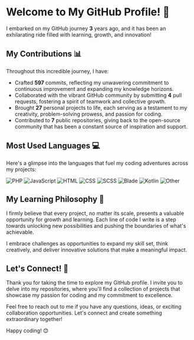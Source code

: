 # Welcome to My GitHub Profile! 🚀

I embarked on my GitHub journey **3** years ago, and it has been an exhilarating ride filled with learning, growth, and innovation!

## My Contributions 📊

Throughout this incredible journey, I have:

- Crafted **597** commits, reflecting my unwavering commitment to continuous improvement and expanding my knowledge horizons.
- Collaborated with the vibrant GitHub community by submitting **4** pull requests, fostering a spirit of teamwork and collective growth.
- Brought **27** personal projects to life, each serving as a testament to my creativity, problem-solving prowess, and passion for coding.
- Contributed to **7** public repositories, giving back to the open-source community that has been a constant source of inspiration and support.

## Most Used Languages 💻

Here's a glimpse into the languages that fuel my coding adventures across my projects:

![PHP](https://img.shields.io/static/v1?style=flat-square&label=%E2%A0%80&color=555&labelColor=%234F5D95&message=PHP%EF%B8%B132.9%25)
![JavaScript](https://img.shields.io/static/v1?style=flat-square&label=%E2%A0%80&color=555&labelColor=%23f1e05a&message=JavaScript%EF%B8%B130.1%25)
![HTML](https://img.shields.io/static/v1?style=flat-square&label=%E2%A0%80&color=555&labelColor=%23e34c26&message=HTML%EF%B8%B122.1%25)
![CSS](https://img.shields.io/static/v1?style=flat-square&label=%E2%A0%80&color=555&labelColor=%23563d7c&message=CSS%EF%B8%B17.4%25)
![SCSS](https://img.shields.io/static/v1?style=flat-square&label=%E2%A0%80&color=555&labelColor=%23c6538c&message=SCSS%EF%B8%B13.3%25)
![Blade](https://img.shields.io/static/v1?style=flat-square&label=%E2%A0%80&color=555&labelColor=%23f7523f&message=Blade%EF%B8%B10.9%25)
![Kotlin](https://img.shields.io/static/v1?style=flat-square&label=%E2%A0%80&color=555&labelColor=%23A97BFF&message=Kotlin%EF%B8%B10.7%25)
![Other](https://img.shields.io/static/v1?style=flat-square&label=%E2%A0%80&color=555&labelColor=%23ededed&message=Other%EF%B8%B12.2%25)

## My Learning Philosophy 🌱

I firmly believe that every project, no matter its scale, presents a valuable opportunity for growth and learning. Each line of code I write is a step towards unlocking new possibilities and pushing the boundaries of what's achievable.

I embrace challenges as opportunities to expand my skill set, think creatively, and deliver innovative solutions that make a meaningful impact.

## Let's Connect! 🤝

Thank you for taking the time to explore my GitHub profile. I invite you to delve into my repositories, where you'll find a collection of projects that showcase my passion for coding and my commitment to excellence.

Feel free to reach out to me if you have any questions, ideas, or exciting collaboration opportunities. Let's connect and create something extraordinary together!

Happy coding! 😊


<!-- 
Joined Github **3** years ago.

Since then, I have made 597 commits, submitted 4 pull requests, created 27 personal projects, and contributed to 7 public repositories.

Most used languages across my projects:

![PHP](https://img.shields.io/static/v1?style=flat-square&label=%E2%A0%80&color=555&labelColor=%234F5D95&message=PHP%EF%B8%B132.9%25)
![JavaScript](https://img.shields.io/static/v1?style=flat-square&label=%E2%A0%80&color=555&labelColor=%23f1e05a&message=JavaScript%EF%B8%B130.1%25)
![HTML](https://img.shields.io/static/v1?style=flat-square&label=%E2%A0%80&color=555&labelColor=%23e34c26&message=HTML%EF%B8%B122.1%25)
![CSS](https://img.shields.io/static/v1?style=flat-square&label=%E2%A0%80&color=555&labelColor=%23563d7c&message=CSS%EF%B8%B17.4%25)
![SCSS](https://img.shields.io/static/v1?style=flat-square&label=%E2%A0%80&color=555&labelColor=%23c6538c&message=SCSS%EF%B8%B13.3%25)
![Blade](https://img.shields.io/static/v1?style=flat-square&label=%E2%A0%80&color=555&labelColor=%23f7523f&message=Blade%EF%B8%B10.9%25)
![Kotlin](https://img.shields.io/static/v1?style=flat-square&label=%E2%A0%80&color=555&labelColor=%23A97BFF&message=Kotlin%EF%B8%B10.7%25)
![Other](https://img.shields.io/static/v1?style=flat-square&label=%E2%A0%80&color=555&labelColor=%23ededed&message=Other%EF%B8%B12.2%25)
-->

<!-- 
Since then I pushed **597** commits, opened **0** issues, submitted **4** pull requests, received **0** stars across **27** personal projects and contributed to **7** public repositories.
-->
